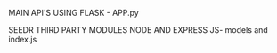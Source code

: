 MAIN API'S USING FLASK - APP.py

SEEDR THIRD PARTY MODULES NODE AND EXPRESS JS- models and index.js
